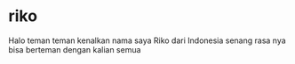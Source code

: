 # riko
Halo teman teman kenalkan nama saya Riko dari Indonesia senang rasa nya bisa berteman dengan kalian semua
